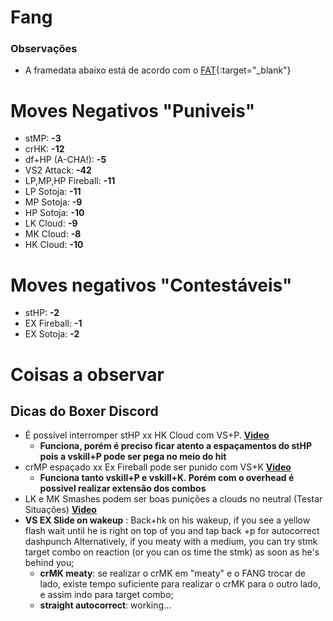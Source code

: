 # Fang

### Observações
- A framedata abaixo está de acordo com o [FAT](https://fullmeter.com/fatonline/#/framedata/SFV/F.A.N.G){:target="_blank"}

# Moves Negativos "Puniveis"
- stMP: **-3**
- crHK: **-12**
- df+HP (A-CHA!): **-5**
- VS2 Attack: **-42**
- LP,MP,HP Fireball: **-11**
- LP Sotoja: **-11**
- MP Sotoja: **-9**
- HP Sotoja: **-10**
- LK Cloud: **-9**
- MK Cloud: **-8**
- HK Cloud: **-10**

# Moves negativos "Contestáveis"
- stHP: **-2**
- EX Fireball: **-1**
- EX Sotoja: **-2**


# Coisas a observar
## Dicas do Boxer Discord
- É possível interromper stHP xx HK Cloud com VS+P. **[Video](https://youtu.be/H9cYvUZUx7E0)**
    - **Funciona, porém é preciso ficar atento a espaçamentos do stHP pois a vskill+P pode ser pega no meio do hit**
- crMP espaçado xx Ex Fireball pode ser punido com VS+K  **[Video](https://twitter.com/jav1ts/status/995377359795695617)**
    - **Funciona tanto vskill+P e vskill+K. Porém com o overhead é possivel realizar extensão dos combos**
- LK e MK Smashes podem ser boas punições a clouds no neutral (Testar Situações) **[Video](https://gfycat.com/GloriousPreciousAfricanporcupine)**
-  **VS EX Slide on wakeup** : Back+hk on his wakeup, if you see a yellow flash wait until he is right on top of you and tap back +p for autocorrect dashpunch
Alternatively, if you meaty with a medium, you can try stmk target combo on reaction (or you can os time the stmk) as soon as he's behind you;
   - **crMK meaty**: se realizar o crMK em "meaty" e o FANG trocar de lado, existe tempo suficiente para realizar o crMK para o outro lado, e assim indo para target combo;
   - **straight autocorrect**: working...